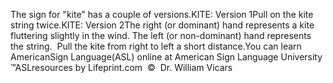 The sign for "kite" has a couple of versions.KITE: Version 1Pull on the kite string twice.KITE: Version 2The right (or dominant) hand represents a kite fluttering slightly in the wind. 
  The left (or non-dominant) hand represents the string.  Pull the kite from right to left a 
  short distance.You can learn AmericanSign 
		Language(ASL) online at American Sign Language University ™ASLresources 
		by Lifeprint.com  ©  Dr. William Vicars